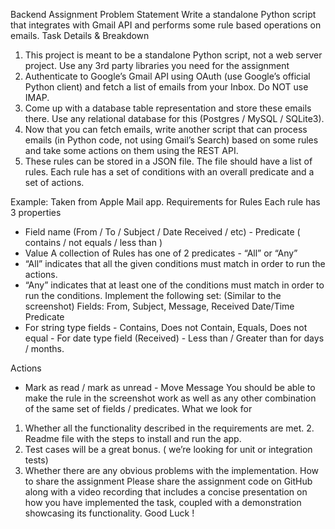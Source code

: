 Backend Assignment
Problem Statement
Write a standalone Python script that integrates with Gmail API and performs some rule based operations on emails.
Task Details & Breakdown

1. This project is meant to be a standalone Python script, not a web server project. Use any 3rd party libraries you need for the assignment
2. Authenticate to Google’s Gmail API using OAuth (use Google’s official Python client) and fetch a list of emails from your Inbox. Do NOT use IMAP.
3. Come up with a database table representation and store these emails there. Use any relational database for this (Postgres / MySQL / SQLite3).
4. Now that you can fetch emails, write another script that can process emails (in Python code, not using Gmail’s Search) based on some rules and take some actions on them using the REST API.
5. These rules can be stored in a JSON file. The file should have a list of rules. Each rule has a set of conditions with an overall predicate and a set of actions.

Example: Taken from Apple Mail app.
Requirements for Rules
Each rule has 3 properties

- Field name (From / To / Subject / Date Received / etc) - Predicate ( contains / not equals / less than )
- Value
  A collection of Rules has one of 2 predicates - “All” or “Any”
- “All” indicates that all the given conditions must match in order to run the actions.
- “Any” indicates that at least one of the conditions must match in order to run the conditions.
  Implement the following set: (Similar to the screenshot) Fields: From, Subject, Message, Received Date/Time
  Predicate
- For string type fields - Contains, Does not Contain, Equals, Does not equal - For date type field (Received) - Less than / Greater than for days / months.

Actions

- Mark as read / mark as unread - Move Message
  You should be able to make the rule in the screenshot work as well as any other combination of the same set of fields / predicates.
  What we look for

1. Whether all the functionality described in the requirements are met. 2. Readme file with the steps to install and run the app.
2. Test cases will be a great bonus. ( we’re looking for unit or integration tests)
3. Whether there are any obvious problems with the implementation.
   How to share the assignment
   Please share the assignment code on GitHub along with a video recording that includes a concise presentation on how you have implemented the task, coupled with a demonstration showcasing its functionality.
   Good Luck !
